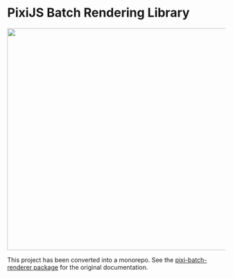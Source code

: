 # PixiJS Batch Rendering Library

<p align="center">
<img src="https://i.imgur.com/e94suKJ.png" height="512px"></img>
</p>

This project has been converted into a monorepo. See the [pixi-batch-renderer package](https://github.com/pixijs/pixi-batch-renderer/tree/master/packages/pixi-batch-renderer) for the original documentation.
